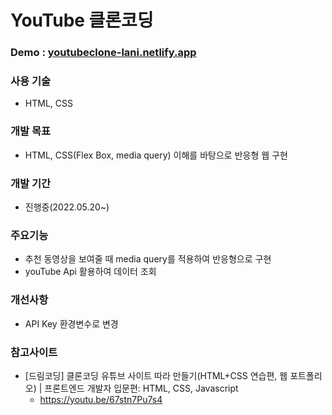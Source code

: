 # YouTube 클론코딩

### Demo : [youtubeclone-lani.netlify.app](https://youtubeclone-lani.netlify.app/)

### 사용 기술

- HTML, CSS

### 개발 목표

- HTML, CSS(Flex Box, media query) 이해를 바탕으로 반응형 웹 구현

### 개발 기간

- 진행중(2022.05.20~)

### 주요기능

- 추천 동영상을 보여줄 때 media query를 적용하여 반응형으로 구현
- youTube Api 활용하여 데이터 조회

### 개선사항

- API Key 환경변수로 변경

### 참고사이트

- [드림코딩] 클론코딩 유튜브 사이트 따라 만들기(HTML+CSS 연습편, 웹 포트폴리오) | 프론트엔드 개발자 입문편: HTML, CSS, Javascript
  - https://youtu.be/67stn7Pu7s4
